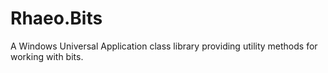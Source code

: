# Rhaeo.Bits
A Windows Universal Application class library providing utility methods for working with bits.
